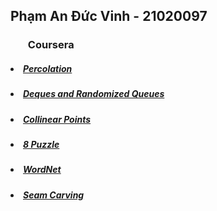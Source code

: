 <h2>Phạm An Đức Vinh - 21020097</h2>
<h3><ul>Coursera</ul></h4>
<h5><li><a href="https://coursera.cs.princeton.edu/algs4/assignments/percolation/specification.php">Percolation</a></li></h5>
<h5><li><a href="https://coursera.cs.princeton.edu/algs4/assignments/queues/specification.php">Deques and Randomized Queues</a></li></h5>
<h5><li><a href="https://coursera.cs.princeton.edu/algs4/assignments/collinear/specification.php">Collinear Points</a></li></h5>
<h5><li><a href="https://coursera.cs.princeton.edu/algs4/assignments/8puzzle/specification.php">8 Puzzle</a></li></h5>
<h5><li><a href="https://coursera.cs.princeton.edu/algs4/assignments/wordnet/specification.php">WordNet</a></li></h5>
<h5><li><a href="https://coursera.cs.princeton.edu/algs4/assignments/seam/specification.php">Seam Carving</a></li></h5>


